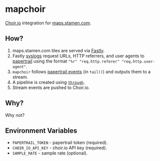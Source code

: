 # mapchoir

[Choir.io](http://choir.io/) integration for
[maps.stamen.com](http://maps.stamen.com/).

## How?

1. maps.stamen.com tiles are served via [Fastly](http://fastly.net/).
2. Fastly [syslogs](http://help.papertrailapp.com/kb/hosting-services/fastly)
   request URLs, HTTP referrers, and user agents to
   [papertrail](https://papertrailapp.com/) using the format `"%r"
   "req.http.referer" "req.http.user-agent"`.
3. `mapchoir` follows [papertrail
   events](http://help.papertrailapp.com/kb/how-it-works/http-api#events) (in
   `tail()`) and outputs them to a stream.
4. A pipeline is created using [`through`](https://github.com/dominictarr/through).
5. Stream events are pushed to Choir.io.

## Why?

Why not?

## Environment Variables

* `PAPERTRAIL_TOKEN` - papertrail token (required).
* `CHOIR_IO_API_KEY` - choir.io API key (required).
* `SAMPLE_RATE` - sample rate (optional).
